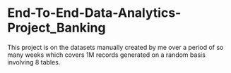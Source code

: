 # End-To-End-Data-Analytics-Project_Banking
This project is on the datasets manually created by me over a period of so many weeks which covers 1M records generated on a random basis involving 8 tables.

